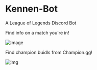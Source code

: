# Kennen-Bot
A League of Legends Discord Bot

Find info on a match you're in!

![image](https://user-images.githubusercontent.com/22064652/31061887-54b49696-a6f3-11e7-836a-5130829f9b82.png)


Find champion buidls from Champion.gg!






![img](http://orig05.deviantart.net/0fcc/f/2016/150/1/1/_league_of_legends__blood_moon_kennen__render__by_popokupingupop90-da4be2i.png)
